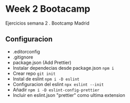 # Week 2 Bootacamp

Ejercicios semana 2 . Bootcamp Madrid

## Configuracion

- .editorconfig
- .gitignore
- package.json (Add Prettier)
- Instalar dependecias desde package.json `npm i`
- Crear repo `git init`
- Instal de eslint `npm i -D eslint`
- Configuracion del eslint `npx eslint --init`
- Añadir `npm i -D eslint-config-prettier`
- Incluir en eslint.json "prettier" como ultima extension
